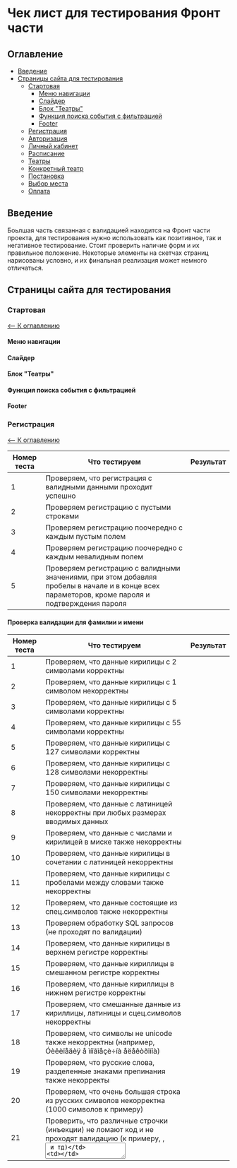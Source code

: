 # Чек лист для тестирования Фронт части
## Оглавление <a name="Table_of_contents">
* [Введение](#Introduction)
* [Страницы сайта для тестирования](#Pages)  
    * [Стартовая](#Main)  
        * [Меню навигации](#Navigation)
        * [Слайдер](#Slider)
        * [Блок "Театры"](#Block_Theaters)
        * [Функция поиска события с фильтрацией](#Event_search_with_filtering)
        * [Footer](#Footer)
    * [Регистрация](#Registration)
    * [Авторизация](#Authorization)
    * [Личный кабинет](#Personal_area)
    * [Расписание](#Timetable)
    * [Театры](#Theaters)
    * [Конкретный театр](#Concrete_theater)
    * [Постановка](#Staging)
    * [Выбор места](#Seat_selection)
    * [Оплата](#Payment)
    
## Введение <a name="Introduction">
Боьлшая часть связанная с валидацией находится на Фронт части проекта, для тестирования нужно использовать как позитивное, так и
негативное тестирование. Стоит проверить наличие форм и их правильное положение. Некоторые элементы на скетчах страниц нарисованы 
условно, и их финальная реализация может немного отличаться. 


## Страницы сайта для тестирования <a name="Pages">

### Стартовая<a name="Main">
[<-- К оглавлению](#Table_of_contents)
#### Меню навигации <a name="Navigation">  
#### Слайдер <a name="Slider">  
#### Блок "Театры" <a name="Block_Theaters">  
#### Функция поиска события с фильтрацией <a name="Event_search_with_filtering">  
#### Footer <a name="Footer">


### Регистрация <a name="Registration">  
[<-- К оглавлению](#Table_of_contents)

| Номер теста | Что тестируем                                                | Результат |
| ----------- | ------------------------------------------------------------ | --------- |
| 1           | Проверяем, что регистрация с валидными данными проходит успешно |           |
| 2           | Проверяем регистрацию с пустыми строками                     |           |
| 3           | Проверяем регистрацию поочередно с каждым пустым полем       |           |
| 4           | Проверяем регистрацию поочередно с каждым невалидным полем   |           |
| 5           | Проверяем регистрацию с валидными значениями, при этом добавляя пробелы в начале и в конце всех параметоров, кроме пароля и подтверждения пароля |  

#### Проверка валидации для фамилии и имени

| Номер теста | Что тестируем                                                | Результат |
| ----------- | ------------------------------------------------------------ | --------- |
| 1           | Проверяем, что данные кирилицы с 2 символами корректны       |           |
| 2           | Проверяем, что данные кирилицы с 1 символом некорректны      |           |
| 3           | Проверяем, что данные кирилицы с 5 символами корректны       |           |
| 4           | Проверяем, что данные кирилицы с 55 символами корректны      |           |
| 5           | Проверяем, что данные кирилицы с 127 символами корректны     |           |
| 6           | Проверяем, что данные кирилицы с 128 символами некорректны   |           |
| 7           | Проверяем, что данные кирилицы с 150 символами некорректны   |           |
| 8           | Проверяем, что данные с латиницей некорректны при любых размерах вводимых данных |           |
| 9           | Проверяем, что данные с числами и кирилицей в миске также некорректны |           |
| 10          | Проверяем, что данные кирилицы в сочетании с латиницей некорректны |           |
| 11          | Проверяем, что данные кирилицы с пробелами между словами также некорректны |           |
| 12          | Проверяем, что данные состоящие из спец.символов также некорректны |           |
| 13          | Проверяем обработку SQL запросов (не проходят по валидации)  |           |
| 14          | Проверяем, что данные кирилицы в верхнем регистре корректны  |           |
| 15          | Проверяем, что данные кириллицы  в смешанном регистре корректны |           |
| 16          | Проверяем, что данные кириллицы в нижнем регистре корректны  |           |
| 17          | Проверяем, что смешанные данные из кириллицы, латиницы и сцец.символов некорректны |           |
| 18          | Проверяем, что символы не unicode также некорректны (например, Óèêèïåäèÿ å ìíîãîåçè÷íà åëåêòðîííà) |           |
| 19          | Проверяем, что русские слова, разделенные знаками препинания также некорректы |           |
| 20          | Проверяем, что очень большая строка из русских символов некорректна (1000 символов к примеру) |           |
| 21          | Проверить, что различные строчки (инъекции) не ломают код и не проходят валидацию (к примеру, <script>alert("xss!")</script> , <textarea /> и тд) |           |

#### Проверка валидации для пароля

| Номер теста | Что тестируем                                                | Результат |
| ----------- | ------------------------------------------------------------ | --------- |
| 1           | Проверяем, что данные латиницы с одной заглавной буквой и одной строчной буквой, цифрами и символами "!@#$%^&*", состоящий из 8 символов, корректный |           |
| 2           | Проверяем, что данные латиницы с одной заглавной буквой и одной строчной буквой, цифрами и символами "!@#$%^&*", состоящий из 9 символов, корректный |           |
| 3           | Проверяем, что данные латиницы с одной заглавной буквой и одной строчной буквой, цифрами и символами "!@#$%^&*", состоящий из 7 символов, некорректный |           |
| 4           | Проверяем, что данные латиницы с одной заглавной буквой и одной строчной буквой, цифрами и символами "!@#$%^&*", состоящий из 3 символов,  некорректный |           |
| 5           | Проверяем, что данные латиницы с одной заглавной буквой и одной строчной буквой, цифрами и символами "!@#$%^&*", состоящий из 55 символов, корректный |           |
| 6           | Проверяем, что данные латиницы с одной заглавной буквой и одной строчной буквой, цифрами и символами "!@#$%^&*", состоящий из 127 символов, корректный |           |
| 7           | Проверяем, что данные латиницы с одной заглавной буквой и одной строчной буквой, цифрами и символами "!@#$%^&*", состоящий из 128 символов, некорректный |           |
| 8           | Проверяем, что сочетание только букв, или только цифр, или только спец.символов - некорректное |           |
| 9           | Проверяем, что сочетание букв в только в нижнем регистре и цифр некорректно |           |
| 10          | Проверяем, что сочетание букв в только в верхнем регистре и цифр некорректно |           |
| 11          | Проверяем, что сочетание букв в верхнем и нижнем регистре, цифр корректно при вазмере от 8 до 127 символов (без спец.символов) |           |
| 12          | Проверяем, что сочетание только букв в разных регистрах некорректно |           |
| 13          | Проверяем, что очень большая строка (1000 разных символов) некорректна |           |
| 14          | Проверяем, что символы не unicode также некорректны (например, Óèêèïåäèÿ å ìíîãîåçè÷íà åëåêòðîííà) |           |
| 15          | Проверяем, что валидный пароль, разделенный знаками препинания или пробела невалидный |           |
| 16          | Проверить, что различные строчки (инъекции) не ломают код и не проходят валидацию (к примеру, <script>alert("xss!")</script> , <textarea /> и тд) |           |



### Авторизация <a name="Authorization">
[<-- К оглавлению](#Table_of_contents)
ЗАМЕЧАНИЯ:  
* Под словом "символ" (во всех падежах и любом числе) подразумеваются символы A-z, арабские цифры 0-9, ".", если далее не поясняется какие именно символы.  
* Под валидными данными cледует поимать:  
Email: testemail.123@test.com  
Пароль QWErty123  

#### Наличие элементов
     
| Номер теста | Что тестируем                                                | Статус |
| ----------- | ------------------------------------------------------------ | ------ |
| aut1        | Наличие меню навигации                                       |        |
| aut2        | Наличие интерактивного поля для ввода Email                  |        |
| aut3        | Наличие интерактивного поля для ввода пароля                 |        |
| aut4        | Наличие кнопки "Войти"                                       |        |
| aut5        | Наличие ссылки для регистрации аккаунта                      |        |

#### Поле "Email"
| Номер теста | Что тестируем                                                | Статус |
| ----------- | ------------------------------------------------------------ | ------ |
| aute1       | Принимает Email  с 6 символами в логине                      |        |
| aute2       | Принимает Email  с 10 символами в логине                     |        |
| aute3       | Принимает Email  с 30 символами в логине                     |        |
| aute4       | Не принимает Email  с 5 символами в логине                   |        |
| aute5       | Не принимает Email  с 0 символами в логине                   |        |
| aute6       | Не принимает Email  с 31 символом в логине                   |        |
| aute7       | Принимает Email с одним знаком "@"                           |        |
| aute8       | Не принимает Email без знака "@"                             |        |
| aute9       | Не принимает Email с 2 или более знаками "@"                 |        |
| aute10      | Принимает Email  с 9 символами в доменном имени              |        |
| aute11      | Принимает Email  с 64 символами в доменном имени             |        |
| aute12      | Принимает Email  с 3 символами в доменном имени              |        |
| aute13      | Не принимает Email  с 2 символами в доменном имени           |        |
| aute14      | Не принимает Email  с 65 символами в доменном имени          |        |
| aute15      | Принимает Email  с точкой идущими подряд                     |        |
| aute16      | Не принимает Email  с двумя точками идущими подряд           |        |
| aute17      | Принимает Email содержащий символы A-z, арабские цифры (0-9), "@", "." |        |
| aute18      | Не принимает Email если есть символы кроме  A-z, арабских цифр (0-9), "@", "." |        |
| aute19      | Не принимает Email  если в нём пробелы                       |        |
| aute20      | Принимает Email если после символа "@" следует хотя бы одна точка |        |
| aute21      | Не принимает Email если после символа "@" нет точки          |        |
| aute22      | Принимает  Email если после последней точки встречается 3 символа A-z |        |
| aute23      | Принимает  Email если после последней точки встречается 1 символа A-z |        |
| aute24      | Принимает  Email если после последней точки встречается 62 символа A-z |        |
| aute25      | Не принимает  Email если после последней точки встречается 63 символа A-z |        |
| aute26      | Не принимает  Email если после последней точки не  встречается  символов |        |
| aute27      | Принимает  Email если Между последней точкой и символом "@" есть 1 символ |        |
| aute28      | Принимает  Email если Между последней точкой и символом "@" есть 2 символа |        |
| aute29      | Принимает  Email если Между последней точкой и символом "@" есть 2 символа |        |
| aute30      | Не принимает  Email если Между последней точкой и символом "@" есть 62 символа |        |
| aute31      | Не проходят по полю Email XSS атаки по типу: "<script>alert("cookie: "+document.cookie)</script>" |        |
| aute32      | Не проходят по полю Email SQL-инъекции по типу: ' " or ""=" '              |        |
       


### Личный кабинет <a name="Personal_area">
[<-- К оглавлению](#Table_of_contents)
### Расписание <a name="Timetable">
[<-- К оглавлению](#Table_of_contents)
### Театры <a name="Theaters">
[<-- К оглавлению](#Table_of_contents)
### Конкретный театр <a name="Concrete_theater">
[<-- К оглавлению](#Table_of_contents)
### Постановка <a name="Staging">
[<-- К оглавлению](#Table_of_contents)
### Выбор места <a name="Seat_selection">
[<-- К оглавлению](#Table_of_contents)
### Оплата <a name="Payment">
[<-- К оглавлению](#Table_of_contents)


